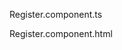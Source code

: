 
Register.component.ts
<!-- 1 import { Component } from '@angular/core';
import { FormBuilder, FormGroup, Validators } from '@angular/forms';
import { Router } from '@angular/router';

@Component({
  selector: 'app-register',
  templateUrl: './register.component.html',
  styleUrls: ['./register.component.css']
})
export class RegisterComponent {
  registerForm: FormGroup;
  submitted = false;

  constructor(private formBuilder: FormBuilder, public router: Router) { // Make router public
    this.registerForm = this.formBuilder.group({
      loginid: ['', [Validators.required, Validators.minLength(4)]],
      password: ['', [Validators.required, Validators.minLength(6)]],
      name: ['', [Validators.required, Validators.pattern('^[a-zA-Z ]+$')]],
      email: ['', [Validators.required, Validators.email]],
      phone: ['', [Validators.required, Validators.pattern('^[0-9]{10}$')]]
    });
  }

  get f() {
    return this.registerForm.controls;
  }

  onRegister() {
    this.submitted = true;

    if (this.registerForm.invalid) {
      return;
    }

    // Registration logic here (e.g., saving user details, etc.)

    // Redirect to login after registration
    this.router.navigate(['/login']);
  }
} -->

Register.component.html
<!-- <h4 class="text-center mb-4">Register</h4>

<form [formGroup]="registerForm" (ngSubmit)="onRegister()" class="p-4 shadow rounded" style="width: 100%; max-width: 400px; margin: auto;">
  <div class="mb-3">
    <label for="loginid" class="form-label">Login ID</label>
    <input type="text" id="loginid" formControlName="loginid" class="form-control" placeholder="Enter login ID">
    <div *ngIf="submitted && f['loginid'].errors" class="text-danger">
      <small *ngIf="f['loginid'].errors['required']">Login ID is required.</small>
      <small *ngIf="f['loginid'].errors['minlength']">Login ID must be at least 4 characters.</small>
    </div>
  </div>

  <div class="mb-3">
    <label for="password" class="form-label">Password</label>
    <input type="password" id="password" formControlName="password" class="form-control" placeholder="Enter password">
    <div *ngIf="submitted && f['password'].errors" class="text-danger">
      <small *ngIf="f['password'].errors['required']">Password is required.</small>
      <small *ngIf="f['password'].errors['minlength']">Password must be at least 6 characters.</small>
    </div>
  </div>

  <div class="mb-3">
    <label for="name" class="form-label">Name</label>
    <input type="text" id="name" formControlName="name" class="form-control" placeholder="Enter your name">
    <div *ngIf="submitted && f['name'].errors" class="text-danger">
      <small *ngIf="f['name'].errors['required']">Name is required.</small>
      <small *ngIf="f['name'].errors['pattern']">Name must only contain letters and spaces.</small>
    </div>
  </div>

  <div class="mb-3">
    <label for="email" class="form-label">Email</label>
    <input type="email" id="email" formControlName="email" class="form-control" placeholder="Enter your email">
    <div *ngIf="submitted && f['email'].errors" class="text-danger">
      <small *ngIf="f['email'].errors['required']">Email is required.</small>
      <small *ngIf="f['email'].errors['email']">Please enter a valid email address.</small>
    </div>
  </div>

  <div class="mb-3">
    <label for="phone" class="form-label">Phone</label>
    <input type="text" id="phone" formControlName="phone" class="form-control" placeholder="Enter your phone number">
    <div *ngIf="submitted && f['phone'].errors" class="text-danger">
      <small *ngIf="f['phone'].errors['required']">Phone number is required.</small>
      <small *ngIf="f['phone'].errors['pattern']">Phone number must be exactly 10 digits.</small>
    </div>
  </div>

  <button type="submit" class="btn btn-primary w-100 mt-3">Register</button>
  <button type="button" class="btn btn-secondary w-100 mt-2" (click)="router.navigate(['/login'])">Back to Login</button>
</form> -->

